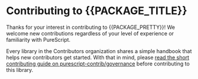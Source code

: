 # Contributing to {{PACKAGE_TITLE}}

Thanks for your interest in contributing to {{PACKAGE_PRETTY}}! We welcome new contributions regardless of your level of experience or familiarity with PureScript.

Every library in the Contributors organization shares a simple handbook that helps new contributors get started. With that in mind, please [read the short contributing guide on purescript-contrib/governance](https://github.com/purescript-contrib/contributing.md) before contributing to this library.
